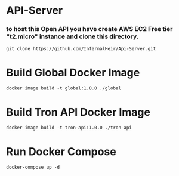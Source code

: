 # API-Server
### to host this Open API you have create AWS EC2 Free tier "t2.micro" instance and clone this directory.

```
git clone https://github.com/InfernalHeir/Api-Server.git
```
# Build Global Docker Image
```
docker image build -t global:1.0.0 ./global
```
# Build Tron API Docker Image
```
docker image build -t tron-api:1.0.0 ./tron-api
```
# Run Docker Compose
```
docker-compose up -d
```
